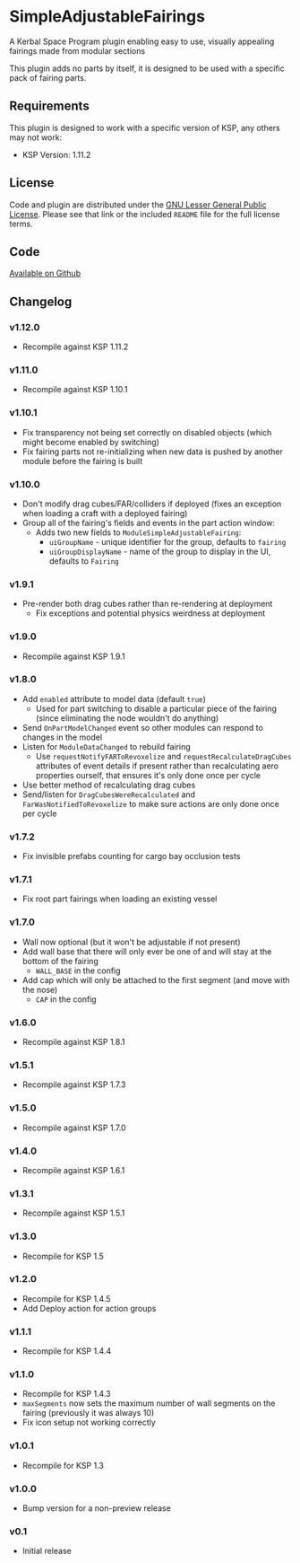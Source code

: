 # SimpleAdjustableFairings

A  Kerbal Space Program plugin enabling easy to use, visually appealing fairings made from modular sections

This plugin adds no parts by itself, it is designed to be used with a specific pack of fairing parts.

## Requirements

This plugin is designed to work with a specific version of KSP, any others may not work:

* KSP Version: 1.11.2

## License

Code and plugin are distributed under the [GNU Lesser General Public License](https://www.gnu.org/licenses/lgpl-3.0.en.html).  Please see that link or the included `README` file for the full license terms.

## Code

[Available on Github](https://github.com/blowfishpro/SimpleAdjustableFairings/)

## Changelog

### v1.12.0

* Recompile against KSP 1.11.2

### v1.11.0

* Recompile against KSP 1.10.1

### v1.10.1

* Fix transparency not being set correctly on disabled objects (which might become enabled by switching)
* Fix fairing parts not re-initializing when new data is pushed by another module before the fairing is built

### v1.10.0

* Don't modify drag cubes/FAR/colliders if deployed (fixes an exception when loading a craft with a deployed fairing)
* Group all of the fairing's fields and events in the part action window:
  * Adds two new fields to `ModuleSimpleAdjustableFairing`:
    * `uiGroupName` - unique identifier for the group, defaults to `fairing`
    * `uiGroupDisplayName` - name of the group to display in the UI, defaults to `Fairing`

### v1.9.1

* Pre-render both drag cubes rather than re-rendering at deployment
  * Fix exceptions and potential physics weirdness at deployment

### v1.9.0

* Recompile against KSP 1.9.1

### v1.8.0

* Add `enabled` attribute to model data (default `true`)
  * Used for part switching to disable a particular piece of the fairing (since eliminating the node wouldn't do anything)
* Send `OnPartModelChanged` event so other modules can respond to changes in the model
* Listen for `ModuleDataChanged` to rebuild fairing
  * Use `requestNotifyFARToRevoxelize` and `requestRecalculateDragCubes` attributes of event details if present rather than recalculating aero properties ourself, that ensures it's only done once per cycle
* Use better method of recalculating drag cubes
* Send/listen for `DragCubesWereRecalculated` and `FarWasNotifiedToRevoxelize` to make sure actions are only done once per cycle

### v1.7.2

* Fix invisible prefabs counting for cargo bay occlusion tests

### v1.7.1

* Fix root part fairings when loading an existing vessel

### v1.7.0

* Wall now optional (but it won't be adjustable if not present)
* Add wall base that there will only ever be one of and will stay at the bottom of the fairing
  * `WALL_BASE` in the config
* Add cap which will only be attached to the first segment (and move with the nose)
  * `CAP` in the config

### v1.6.0

* Recompile against KSP 1.8.1

### v1.5.1

* Recompile against KSP 1.7.3

### v1.5.0

* Recompile against KSP 1.7.0

### v1.4.0

* Recompile against KSP 1.6.1

### v1.3.1

* Recompile against KSP 1.5.1

### v1.3.0

* Recompile for KSP 1.5

### v1.2.0

* Recompile for KSP 1.4.5
* Add Deploy action for action groups

### v1.1.1

* Recompile for KSP 1.4.4

### v1.1.0

* Recompile for KSP 1.4.3
* `maxSegments` now sets the maximum number of wall segments on the fairing (previously it was always 10)
* Fix icon setup not working correctly

### v1.0.1

* Recompile for KSP 1.3

### v1.0.0

* Bump version for a non-preview release

### v0.1

* Initial release
